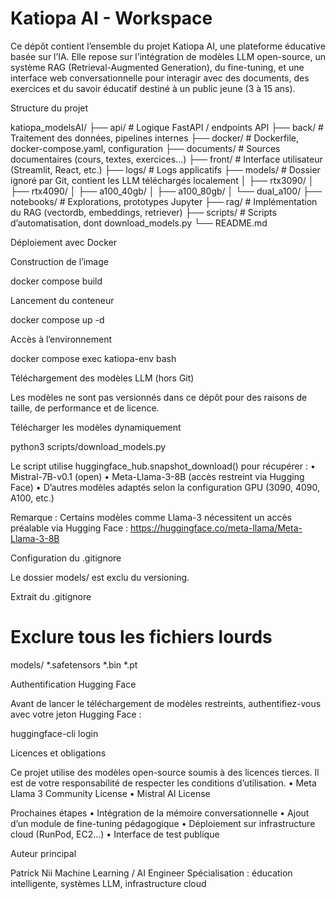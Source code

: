 # Katiopa AI - Workspace

Ce dépôt contient l’ensemble du projet Katiopa AI, une plateforme éducative basée sur l’IA. Elle repose sur l’intégration de modèles LLM open-source, un système RAG (Retrieval-Augmented Generation), du fine-tuning, et une interface web conversationnelle pour interagir avec des documents, des exercices et du savoir éducatif destiné à un public jeune (3 à 15 ans).

Structure du projet

katiopa_modelsAI/
├── api/             # Logique FastAPI / endpoints API
├── back/            # Traitement des données, pipelines internes
├── docker/          # Dockerfile, docker-compose.yaml, configuration
├── documents/       # Sources documentaires (cours, textes, exercices…)
├── front/           # Interface utilisateur (Streamlit, React, etc.)
├── logs/            # Logs applicatifs
├── models/          # Dossier ignoré par Git, contient les LLM téléchargés localement
│   ├── rtx3090/
│   ├── rtx4090/
│   ├── a100_40gb/
│   ├── a100_80gb/
│   └── dual_a100/
├── notebooks/       # Explorations, prototypes Jupyter
├── rag/             # Implémentation du RAG (vectordb, embeddings, retriever)
├── scripts/         # Scripts d’automatisation, dont download_models.py
└── README.md

Déploiement avec Docker

Construction de l’image

docker compose build

Lancement du conteneur

docker compose up -d

Accès à l’environnement

docker compose exec katiopa-env bash

Téléchargement des modèles LLM (hors Git)

Les modèles ne sont pas versionnés dans ce dépôt pour des raisons de taille, de performance et de licence.

Télécharger les modèles dynamiquement

python3 scripts/download_models.py

Le script utilise huggingface_hub.snapshot_download() pour récupérer :
	•	Mistral-7B-v0.1 (open)
	•	Meta-Llama-3-8B (accès restreint via Hugging Face)
	•	D’autres modèles adaptés selon la configuration GPU (3090, 4090, A100, etc.)

Remarque : Certains modèles comme Llama-3 nécessitent un accès préalable via Hugging Face :
https://huggingface.co/meta-llama/Meta-Llama-3-8B

Configuration du .gitignore

Le dossier models/ est exclu du versioning.

Extrait du .gitignore

# Exclure tous les fichiers lourds
models/
*.safetensors
*.bin
*.pt

Authentification Hugging Face

Avant de lancer le téléchargement de modèles restreints, authentifiez-vous avec votre jeton Hugging Face :

huggingface-cli login

Licences et obligations

Ce projet utilise des modèles open-source soumis à des licences tierces. Il est de votre responsabilité de respecter les conditions d’utilisation.
	•	Meta Llama 3 Community License
	•	Mistral AI License

Prochaines étapes
	•	Intégration de la mémoire conversationnelle
	•	Ajout d’un module de fine-tuning pédagogique
	•	Déploiement sur infrastructure cloud (RunPod, EC2…)
	•	Interface de test publique

Auteur principal

Patrick Nii
Machine Learning / AI Engineer
Spécialisation : éducation intelligente, systèmes LLM, infrastructure cloud